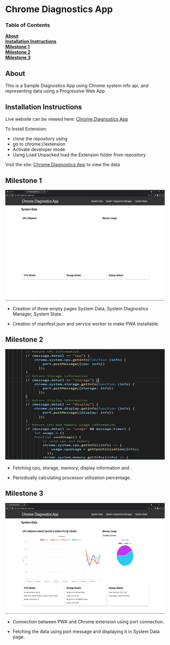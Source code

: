 # Chrome Diagnostics App

### Table of Contents
**[About](#about)**<br>
**[Installation Instructions](#installation-instructions)**<br>
**[Milestone 1](#mile-stone-1)**<br>
**[Milestone 2](#mile-stone-2)**<br>
**[Milestone 3](#mile-stone-3)**<br>

## About
This is a Sample Diagnostics App using Chrome system info api, and representing data using a Progressive Web App

## Installation Instructions
Live website can be viewed here: [Chrome Diagnostics App](https://chrome-diagnostics-app.web.app/)<br>

To Install Extension:<br>
* clone the repository using <br>
* go to chrome://extension<br>
* Activate developer mode<br>
* Using Load Unpacked load the Extension folder from repository<br>

Visit the site: [Chrome Diagnostics App](https://chrome-diagnostics-app.web.app/) to view the data<br>

## Milestone 1
<img src="https://github.com/Vishalghyv/Chrome_Diagnostics_App/blob/master/img/milestone-1.png" height="350" width="700" alt="Milestone 1">
<br>

* Creation of three empty pages System Data, System Diagnostics Manager, System State.

* Creation of manifest.json and service worker to make PWA installable.

## Milestone 2
<img src="https://github.com/Vishalghyv/Chrome_Diagnostics_App/blob/master/img/milestone-2.png" height="350" width="700" alt="Milestone 2">
<br>

* Fetching cpu, storage, memory, display information and .

* Periodically calculating processor utilization percentage.

## Milestone 3
<img src="https://github.com/Vishalghyv/Chrome_Diagnostics_App/blob/master/img/milestone-3.png" height="350" width="700" alt="Milestone 3">

* Connection between PWA and Chrome extension using port connection.

* Fetching the data using port message and displaying it in System Data page.

